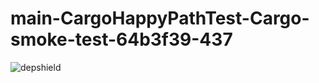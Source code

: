 # main-CargoHappyPathTest-Cargo-smoke-test-64b3f39-437

![depshield](https://depshield.sonatype.org/badges/depshield-prod/main-CargoHappyPathTest-Cargo-smoke-test-64b3f39-437/depshield.svg)